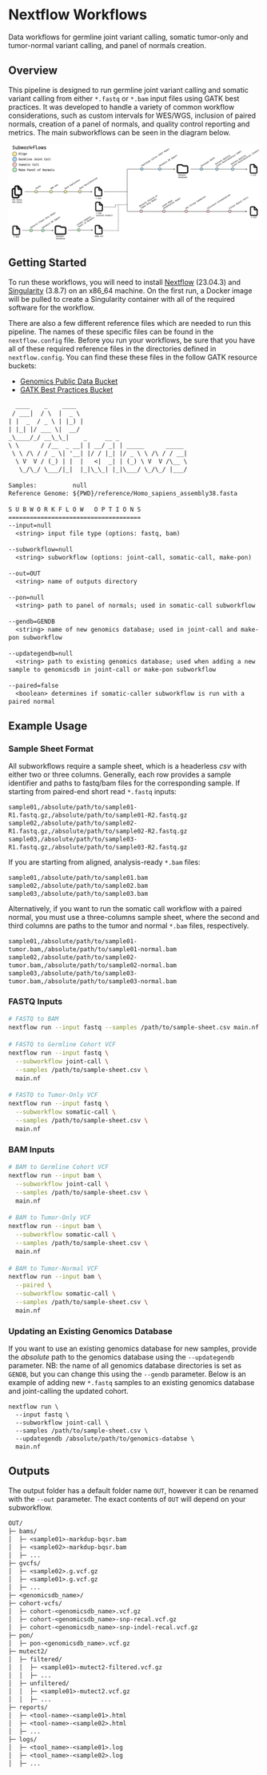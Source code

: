 # Nextflow Workflows

Data workflows for germline joint variant calling, somatic tumor-only and tumor-normal variant calling, and panel of normals creation.

## Overview

This pipeline is designed to run germline joint variant calling and somatic variant calling from either `*.fastq` or `*.bam` input files using GATK best practices.
It was developed to handle a variety of common workflow considerations, such as custom intervals for WES/WGS, inclusion of paired normals, creation of a panel of
normals, and quality control reporting and metrics. The main subworkflows can be seen in the diagram below.

![diagram](./assets/workflow-diagram.png)

## Getting Started

To run these workflows, you will need to install [Nextflow](https://github.com/nextflow-io/nextflow) (23.04.3) and [Singularity](https://github.com/sylabs/singularity) (3.8.7)
on an x86_64 machine. On the first run, a Docker image will be pulled to create a Singularity container with all of the required software for the workflow.

There are also a few different reference files which are needed to run this pipeline. The names of these specific files can be found in the `nextflow.config` file. Before you run your workflows, be sure that you have all of these required reference files in the directories defined in `nextflow.config`. You can find these these files in the follow GATK resource buckets:

- [Genomics Public Data Bucket](https://console.cloud.google.com/storage/browser/genomics-public-data/resources/broad/hg38/v0)
- [GATK Best Practices Bucket](https://console.cloud.google.com/storage/browser/gatk-best-practices/somatic-hg38)

```text
  ____    _    ____                               
 / ___|  / \  |  _ \                              
| |  _  / _ \ | |_) |                             
| |_| |/ ___ \|  __/                              
_\____/_/ __\_\_|    _     __ _                   
\ \      / /__  _ __| | __/ _| | _____      _____ 
 \ \ /\ / / _ \| '__| |/ / |_| |/ _ \ \ /\ / / __|
  \ V  V / (_) | |  |   <|  _| | (_) \ V  V /\__ \
   \_/\_/ \___/|_|  |_|\_\_| |_|\___/ \_/\_/ |___/

Samples:          null
Reference Genome: ${PWD}/reference/Homo_sapiens_assembly38.fasta

S U B W O R K F L O W   O P T I O N S
=====================================
--input=null
  <string> input file type (options: fastq, bam)

--subworkflow=null
  <string> subworkflow (options: joint-call, somatic-call, make-pon)

--out=OUT
  <string> name of outputs directory

--pon=null
  <string> path to panel of normals; used in somatic-call subworkflow

--gendb=GENDB
  <string> name of new genomics database; used in joint-call and make-pon subworkflow

--updategendb=null
  <string> path to existing genomics database; used when adding a new sample to genomicsdb in joint-call or make-pon subworkflow

--paired=false
  <boolean> determines if somatic-caller subworkflow is run with a paired normal
```

## Example Usage

### Sample Sheet Format

All subworkflows require a sample sheet, which is a headerless *csv* with either two or three columns.
Generally, each row provides a sample identifier and paths to fastq/bam files for the corresponding sample.
If starting from paired-end short read `*.fastq` inputs:

```text
sample01,/absolute/path/to/sample01-R1.fastq.gz,/absolute/path/to/sample01-R2.fastq.gz
sample02,/absolute/path/to/sample02-R1.fastq.gz,/absolute/path/to/sample02-R2.fastq.gz
sample03,/absolute/path/to/sample03-R1.fastq.gz,/absolute/path/to/sample03-R2.fastq.gz
```

If you are starting from aligned, analysis-ready `*.bam` files:

```text
sample01,/absolute/path/to/sample01.bam
sample02,/absolute/path/to/sample02.bam
sample03,/absolute/path/to/sample03.bam
```

Alternatively, if you want to run the somatic call workflow with a paired normal, you must use a three-columns sample sheet, where the second and third columns are paths to the 
tumor and normal `*.bam` files, respectively.

```text
sample01,/absolute/path/to/sample01-tumor.bam,/absolute/path/to/sample01-normal.bam
sample02,/absolute/path/to/sample02-tumor.bam,/absolute/path/to/sample02-normal.bam
sample03,/absolute/path/to/sample03-tumor.bam,/absolute/path/to/sample03-normal.bam
```

### FASTQ Inputs

```bash
# FASTQ to BAM
nextflow run --input fastq --samples /path/to/sample-sheet.csv main.nf

# FASTQ to Germline Cohort VCF
nextflow run --input fastq \
  --subworkflow joint-call \
  --samples /path/to/sample-sheet.csv \
  main.nf

# FASTQ to Tumor-Only VCF
nextflow run --input fastq \
  --subworkflow somatic-call \
  --samples /path/to/sample-sheet.csv \
  main.nf

```

### BAM Inputs

```bash
# BAM to Germline Cohort VCF
nextflow run --input bam \
  --subworkflow joint-call \
  --samples /path/to/sample-sheet.csv \
  main.nf

# BAM to Tumor-Only VCF
nextflow run --input bam \
  --subworkflow somatic-call \
  --samples /path/to/sample-sheet.csv \
  main.nf

# BAM to Tumor-Normal VCF
nextflow run --input bam \
  --paired \
  --subworkflow somatic-call \
  --samples /path/to/sample-sheet.csv \
  main.nf
```

### Updating an Existing Genomics Database

If you want to use an existing genomics database for new samples, provide the *absolute* path to the genomics database using the `--updategendb` parameter.
NB: the name of all genomics database directories is set as `GENDB`, but you can change this using the `--gendb` parameter. Below is an example of
adding new `*.fastq` samples to an existing genomics database and joint-calling the updated cohort.

```text
nextflow run \
  --input fastq \
  --subworkflow joint-call \
  --samples /path/to/sample-sheet.csv \
  --updategendb /absolute/path/to/genomics-databse \
  main.nf
```

## Outputs

The output folder has a default folder name `OUT`, however it can be renamed with the `--out` parameter. The exact contents of `OUT` will depend on your subworkflow.

```text
OUT/
├─ bams/
│  ├─ <sample01>-markdup-bqsr.bam
│  ├─ <sample02>-markdup-bqsr.bam
│  ├─ ...
├─ gvcfs/
│  ├─ <sample02>.g.vcf.gz
│  ├─ <sample01>.g.vcf.gz
│  ├─ ...
├─ <genomicsdb_name>/
├─ cohort-vcfs/
│  ├─ cohort-<genomicsdb_name>.vcf.gz
│  ├─ cohort-<genomicsdb_name>-snp-recal.vcf.gz
│  ├─ cohort-<genomicsdb_name>-snp-indel-recal.vcf.gz
├─ pon/
│  ├─ pon-<genomicsdb_name>.vcf.gz
├─ mutect2/
│  ├─ filtered/
│  │  ├─ <sample01>-mutect2-filtered.vcf.gz
│  │  ├─ ...
│  ├─ unfiltered/
│  │  ├─ <sample01>-mutect2.vcf.gz
│  │  ├─ ...
├─ reports/
│  ├─ <tool-name>-<sample01>.html
│  ├─ <tool-name>-<sample02>.html
│  ├─ ...
├─ logs/
│  ├─ <tool_name>-<sample01>.log
│  ├─ <tool_name>-<sample02>.log
│  ├─ ...
```
